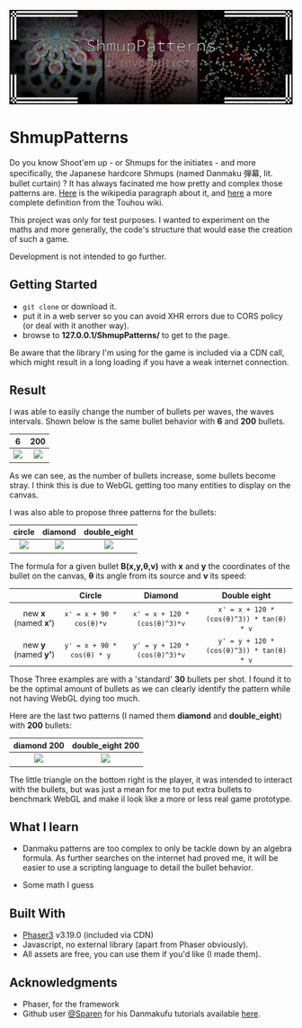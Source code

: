 ![Shmup Patterns](.readme/project_title.png)

# ShmupPatterns

Do you know Shoot'em up - or Shmups for the initiates - and more specifically, the Japanese hardcore Shmups (named Danmaku 弾幕, lit. bullet curtain) ? It has always facinated me how pretty and complex those patterns are. [Here](https://en.wikipedia.org/wiki/Shoot_%27em_up#Bullet_hell) is the wikipedia paragraph about it, and [here](https://en.touhouwiki.net/wiki/Danmaku) a more complete definition from the Touhou wiki.

This project was only for test purposes. I wanted to experiment on the maths and more generally, the code's structure that would ease the creation of such a game.

Development is not intended to go further.

## Getting Started

* `git clone` or download it.
* put it in a web server so you can avoid XHR errors due to CORS policy (or deal with it another way).
* browse to **127.0.0.1/ShmupPatterns/** to get to the page.

Be aware that the library I'm using for the game is included via a CDN call, which might result in a long loading if you have a weak internet connection.

## Result

I was able to easily change the number of bullets per waves, the waves intervals. Shown below is the same bullet behavior with **6** and **200** bullets.

|6|200|
|:-:|:-:|
|<image src=".readme/bullets_6.gif" width="200px"/>|<image src=".readme/bullets_200.gif" width="200px"/>|

As we can see, as the number of bullets increase, some bullets become stray. I think this is due to WebGL getting too many entities to display on the canvas.

I was also able to propose three patterns for the bullets:

|circle|diamond|double_eight|
|:-:|:-:|:-:|
|<image src=".readme/bullets_c_30.gif" width="200px"/>|<image src=".readme/bullets_d_30.gif" width="200px"/>|<image src=".readme/bullets_de_30.gif" width="200px"/>|

The formula for a given bullet **B(x,y,θ,v)** with **x** and **y** the coordinates of the bullet on the canvas, **θ** its angle from its source and **v** its speed:

||Circle|Diamond|Double eight|
|:-:|:-:|:-:|:-:|
|new **x** (named **x'**)|`x' = x + 90 * cos(θ)*v`|`x' = x + 120 * (cos(θ)^3)*v`|`x' = x + 120 * (cos(θ)^3)) * tan(θ) * v`|
|new **y** (named **y'**)|`y' = x + 90 * cos(θ) * y`|`y' = y + 120 * (cos(θ)^3)*v`|`y' = y + 120 * (cos(θ)^3)) * tan(θ) * v`|

Those Three examples are with a 'standard' **30** bullets per shot. I found it to be the optimal amount of bullets as we can clearly identify the pattern while not having WebGL dying too much.

Here are the last two patterns (I named them **diamond** and **double_eight**) with **200** bullets:

|diamond 200|double_eight 200|
|:-:|:-:|
|<image src=".readme/bullets_d_200.gif" width="200px"/>|<image src=".readme/bullets_de_200.gif" width="200px"/>|

The little triangle on the bottom right is the player, it was intended to interact with the bullets, but was just a mean for me to put extra bullets to benchmark WebGL and make il look like a more or less real game prototype.

## What I learn

* Danmaku patterns are too complex to only be tackle down by an algebra formula. As further searches on the internet had proved me, it will be easier to use a scripting language to detail the bullet behavior.

* Some math I guess

## Built With

* [Phaser3](https://github.com/photonstorm/phaser) v3.19.0 (included via CDN)
* Javascript, no external library (apart from Phaser obviously).
* All assets are free, you can use them if you'd like (I made them).

## Acknowledgments

* Phaser, for the framework
* Github user [@Sparen](https://github.com/sparen) for his Danmakufu tutorials available [here](https://sparen.github.io/ph3tutorials/ph3u1l11.html).